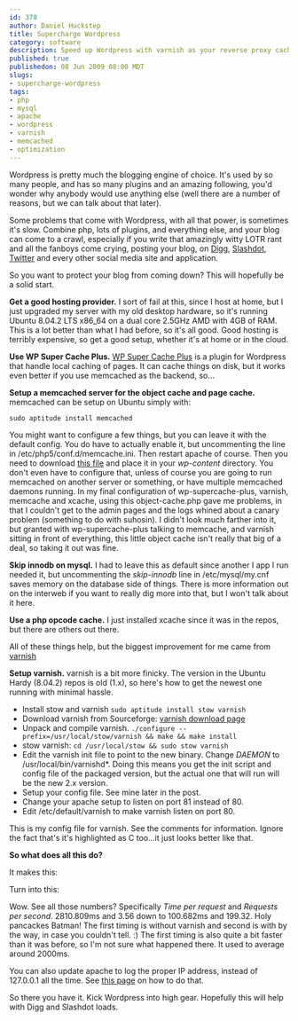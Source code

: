 ```yaml
--- 
id: 378
author: Daniel Huckstep
title: Supercharge Wordpress
category: software
description: Speed up Wordpress with varnish as your reverse proxy cache.
published: true
publishedon: 08 Jun 2009 08:00 MDT
slugs: 
- supercharge-wordpress
tags: 
- php
- mysql
- apache
- wordpress
- varnish
- memcached
- optimization
---
```

Wordpress is pretty much the blogging engine of choice. It's used by so
many people, and has so many plugins and an amazing following, you'd
wonder why anybody would use anything else (well there are a number of
reasons, but we can talk about that later).

Some problems that come with Wordpress, with all that power, is
sometimes it's slow. Combine php, lots of plugins, and everything else,
and your blog can come to a crawl, especially if you write that
amazingly witty LOTR rant and all the fanboys come crying, posting your
blog, on [Digg](http://digg.com), [Slashdot](http://slashdot.org),
[Twitter](http://twitter.com) and every other social media site and
application.

So you want to protect your blog from coming down? This will hopefully
be a solid start.

**Get a good hosting provider.** I sort of fail at this, since I host at
home, but I just upgraded my server with my old desktop hardware, so
it's running Ubuntu 8.04.2 LTS x86_64 on a dual core 2.5GHz AMD with
4GB of RAM. This is a lot better than what I had before, so it's all
good. Good hosting is terribly expensive, so get a good setup, whether
it's at home or in the cloud.

**Use WP Super Cache Plus.** [WP Super Cache
Plus](http://murmatrons.armadillo.homeip.net/features/experimental-eaccelerator-wp-super-cache/2) is a plugin for Wordpress that handle local caching of pages. It can cache things on disk, but it works even better if you use memcached as the backend, so…

**Setup a memcached server for the object cache and page cache.**
memcached can be setup on Ubuntu simply with:

    sudo aptitude install memcached

You might want to configure a few things, but you can leave it with the
default config. You do have to actually enable it, but uncommenting the
line in /etc/php5/conf.d/memcache.ini. Then restart apache of course.
Then you need to download [this
file](http://svn.wp-plugins.org/memcached/trunk/object-cache.php) and
place it in your *wp-content* directory. You don't even have to
configure that, unless of course you are going to run memcached on
another server or something, or have multiple memcached daemons running.
In my final configuration of wp-supercache-plus, varnish, memcache and
xcache, using this object-cache.php gave me problems, in that I couldn't
get to the admin pages and the logs whined about a canary problem
(something to do with suhosin). I didn't look much farther into it, but
granted with wp-supercache-plus talking to memcache, and varnish sitting
in front of everything, this little object cache isn't really that big
of a deal, so taking it out was fine.

**Skip innodb on mysql.** I had to leave this as default since another I
app I run needed it, but uncommenting the *skip-innodb* line in
/etc/mysql/my.cnf saves memory on the database side of things. There is
more information out on the interweb if you want to really dig more into
that, but I won't talk about it here.

**Use a php opcode cache.** I just installed xcache since it was in the
repos, but there are others out there.

All of these things help, but the biggest improvement for me came from
[varnish](http://varnish.projects.linpro.no/)

**Setup varnish.** varnish is a bit more finicky. The version in the
Ubuntu Hardy (8.04.2) repos is old (1.x), so here's how to get the
newest one running with minimal hassle.

* Install stow and varnish `sudo aptitude install stow varnish`
* Download varnish from Sourceforge: [varnish download page](http://sourceforge.net/project/showfiles.php?group_id=155816)
* Unpack and compile varnish. `./configure --prefix=/usr/local/stow/varnish && make && make install`
* stow varnish: `cd /usr/local/stow && sudo stow varnish`
* Edit the varnish init file to point to the new binary. Change *DAEMON* to /usr/local/bin/varnishd*. Doing this means you get the init script and config file of the packaged version, but the actual one that will run will be the new 2.x version.
* Setup your config file. See mine later in the post.</li>
* Change your apache setup to listen on port 81 instead of 80.
* Edit /etc/default/varnish to make varnish listen on port 80.

This is my config file for varnish. See the comments for information.
Ignore the fact that's it's highlighted as C too…it just looks better
like that.

<script type="text/javascript" src="http://gist.github.com/177750.js?file=varnish.c"></script>

**So what does all this do?**

It makes this:

<script type="text/javascript" src="http://gist.github.com/177750.js?file=pre-varnish.txt"></script>

Turn into this:

<script type="text/javascript" src="http://gist.github.com/177750.js?file=post-varnish.txt"></script>

Wow. See all those numbers? Specifically *Time per request* and
*Requests per second*. 2810.809ms and 3.56 down to 100.682ms and 199.32.
Holy pancackes Batman! The first timing is without varnish and second is
with by the way, in case you couldn't tell. :) The first timing is also
quite a bit faster than it was before, so I'm not sure what happened
there. It used to average around 2000ms.

You can also update apache to log the proper IP address, instead of
127.0.0.1 all the time. See [this page](http://cd34.com/blog/infrastructure/varnish-and-apache2/) on how to do that.

So there you have it. Kick Wordpress into high gear. Hopefully this will
help with Digg and Slashdot loads.
